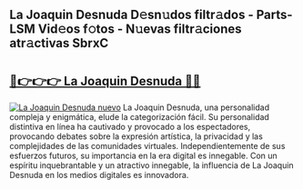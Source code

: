 ## La Joaquin Desnuda D𝚎sn𝚞dos filtr𝚊dos - Parts-LSM Vid𝚎os f𝚘tos - N𝚞evas filtr𝚊ciones atr𝚊ctivas SbrxC

# <h2><a href="http://mb04d0.tromn.icu/?c=La+Joaquin+Desnuda">🔗👉👉👉 La Joaquin Desnuda 🔗🔗</a></h2>

[![La Joaquin Desnuda nuevo](https://i.imgur.com/pEAQMta.gif)](http://mb04d0.tromn.icu/?c=La+Joaquin+Desnuda)
La Joaquin Desnuda, una personalidad compleja y enigmática, elude la categorización fácil. Su personalidad distintiva en línea ha cautivado y provocado a los espectadores, provocando debates sobre la expresión artística, la privacidad y las complejidades de las comunidades virtuales. Independientemente de sus esfuerzos futuros, su importancia en la era digital es innegable. Con un espíritu inquebrantable y un atractivo innegable, la influencia de La Joaquin Desnuda en los medios digitales es innovadora.
